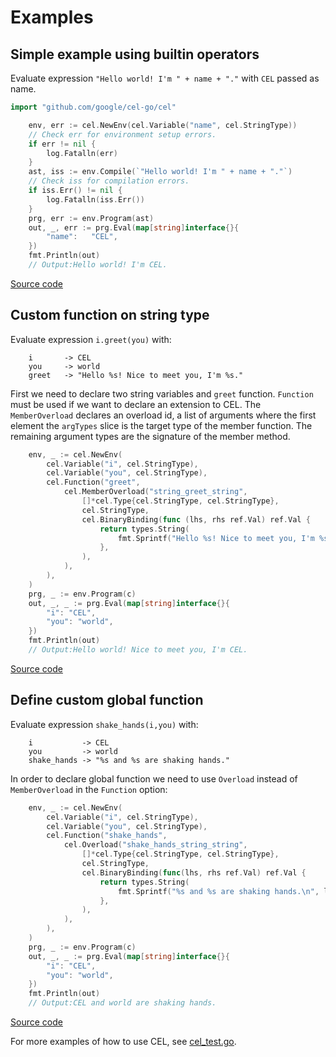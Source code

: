 # Examples

## Simple example using builtin operators

Evaluate expression `"Hello world! I'm " + name + "."` with `CEL` passed as
name.

```go
import "github.com/google/cel-go/cel"

    env, err := cel.NewEnv(cel.Variable("name", cel.StringType))
    // Check err for environment setup errors.
    if err != nil {
        log.Fatalln(err)
    }
    ast, iss := env.Compile(`"Hello world! I'm " + name + "."`)
    // Check iss for compilation errors.
    if iss.Err() != nil {
        log.Fatalln(iss.Err())
    }
    prg, err := env.Program(ast)
    out, _, err := prg.Eval(map[string]interface{}{
        "name":   "CEL",
    })
    fmt.Println(out)
    // Output:Hello world! I'm CEL.
```

[Source code](simple_test.go)

## Custom function on string type

Evaluate expression `i.greet(you)` with:

```
    i       -> CEL
    you     -> world
    greet   -> "Hello %s! Nice to meet you, I'm %s."
```

First we need to declare two string variables and `greet` function.
`Function` must be used if we want to declare an extension to CEL. The
`MemberOverload` declares an overload id, a list of arguments where the
first element the `argTypes` slice is the target type of the member
function. The remaining argument types are the signature of the member
method.

```go
    env, _ := cel.NewEnv(
        cel.Variable("i", cel.StringType),
        cel.Variable("you", cel.StringType),
        cel.Function("greet",
            cel.MemberOverload("string_greet_string",
                []*cel.Type{cel.StringType, cel.StringType},
                cel.StringType,
                cel.BinaryBinding(func (lhs, rhs ref.Val) ref.Val {
                    return types.String(
                        fmt.Sprintf("Hello %s! Nice to meet you, I'm %s.\n", rhs, lhs))
                    },
                ),
            ),
        ),
    )
    prg, _ := env.Program(c)
    out, _, _ := prg.Eval(map[string]interface{}{
        "i": "CEL",
        "you": "world",
    })
    fmt.Println(out)
    // Output:Hello world! Nice to meet you, I'm CEL.
```
[Source code](custom_instance_function_test.go)

## Define custom global function

Evaluate expression `shake_hands(i,you)` with:

```
    i           -> CEL
    you         -> world
    shake_hands -> "%s and %s are shaking hands."
```

In order to declare global function we need to use `Overload` instead
of `MemberOverload` in the `Function` option:

```go
    env, _ := cel.NewEnv(
        cel.Variable("i", cel.StringType),
        cel.Variable("you", cel.StringType),
        cel.Function("shake_hands",
            cel.Overload("shake_hands_string_string",
                []*cel.Type{cel.StringType, cel.StringType},
                cel.StringType,
                cel.BinaryBinding(func(lhs, rhs ref.Val) ref.Val {
                    return types.String(
                        fmt.Sprintf("%s and %s are shaking hands.\n", lhs, rhs))
                    },
                ),
            ),
        ),
    )
    prg, _ := env.Program(c)
    out, _, _ := prg.Eval(map[string]interface{}{
        "i": "CEL",
        "you": "world",
    })
    fmt.Println(out)
    // Output:CEL and world are shaking hands.
```

[Source code](custom_global_function_test.go)

For more examples of how to use CEL, see
[cel_test.go](https://github.com/google/cel-go/tree/master/cel/cel_test.go).
